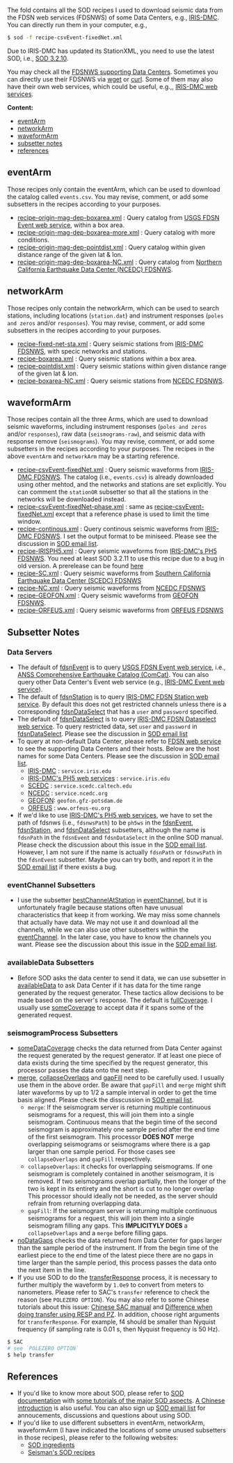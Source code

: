 
The fold contains all the SOD recipes I used to download seismic data from the FDSN web services (FDSNWS) of some Data Centers, e.g., [IRIS-DMC](https://ds.iris.edu/ds/nodes/dmc/). You can directly run them in your computer, e.g.,
```bash
$ sod -f recipe-csvEvent-fixedNet.xml
```

Due to IRIS-DMC has updated its StationXML, you need to use the latest SOD, i.e., [SOD 3.2.10](http://www.seis.sc.edu/sod/).

You may check all the [FDSNWS supporting Data Centers](https://www.fdsn.org/webservices/). Sometimes you can directly use their FDSNWS via [wget](https://www.gnu.org/software/wget/) or [curl](https://curl.haxx.se/). Some of them may also have their own web services, which could be useful, e.g.,, [IRIS-DMC web services](https://service.iris.edu/).

**Content:**

- [eventArm](#eventarm)
- [networkArm](#networkarm)
- [waveformArm](#waveformarm)
- [subsetter notes](#subsetter-notes)
- [references](#references)

## eventArm

Those recipes only contain the eventArm, which can be used to download the catalog called `events.csv`. You may revise, comment, or add some subsetters in the recipes according to your purposes.

- [recipe-origin-mag-dep-boxarea.xml](eventArm/recipe-origin-mag-dep-boxarea.xml) : Query catalog from [USGS FDSN Event web service](https://earthquake.usgs.gov/fdsnws/event/1/), within a box area.
- [recipe-origin-mag-dep-boxarea-more.xml](eventArm/recipe-origin-mag-dep-boxarea-more.xml) : Query catalog with more conditions.
- [recipe-origin-mag-dep-pointdist.xml](eventArm/recipe-origin-mag-dep-pointdist.xml) : Query catalog within given distance range of the given lat & lon.
- [recipe-origin-mag-dep-boxarea-NC.xml](eventArm/recipe-origin-mag-dep-boxarea-NC.xml) : Query catalog from [Northern California Earthquake Data Center (NCEDC) FDSNWS](http://service.ncedc.org/).


## networkArm

Those recipes only contain the networkArm, which can be used to search stations, including locations (`station.dat`) and instrument responses (`poles and zeros` and/or `responses`). You may revise, comment, or add some subsetters in the recipes according to your purposes.

- [recipe-fixed-net-sta.xml](networkArm/recipe-fixed-net-sta.xml) : Query seismic stations from [IRIS-DMC FDSNWS](http://service.iris.edu/fdsnws/), with specic networks and stations.
- [recipe-boxarea.xml](networkArm/recipe-boxarea.xml) : Query seismic stations within a box area.
- [recipe-pointdist.xml](networkArm/recipe-pointdist.xml) : Query seismic stations within given distance range of the given lat & lon.
- [recipe-boxarea-NC.xml](networkArm/recipe-boxarea-NC.xml) : Query seismic stations from [NCEDC FDSNWS](http://service.ncedc.org/).


## waveformArm

Those recipes contain all the three Arms, which are used to download seismic waveforms, including instrument responses (`poles and zeros` and/or `responses`), raw data (`seismograms-raw`), and seismic data with response remove (`seismograms`). You may revise, comment, or add some subsetters in the recipes according to your purposes. The recipes in the above `eventArm` and `networkArm` may be a starting reference.

- [recipe-csvEvent-fixedNet.xml](waveformArm/recipe-csvEvent-fixedNet.xml) : Query seismic waveforms from [IRIS-DMC FDSNWS](http://service.iris.edu/fdsnws/). The catalog (i.e., `events.csv`) is already downloaded using other mehtod, and the networks and stations are set explicitly. You can comment the `stationOR` subsetter so that all the stations in the networks will be downloaded instead.
- [recipe-csvEvent-fixedNet-phase.xml](waveformArm/recipe-csvEvent-fixedNet-phase.xml) : same as [recipe-csvEvent-fixedNet.xml](waveformArm/) except that a reference phase is used to limit the time window.
- [recipe-continous.xml](waveformArm/recipe-continous.xml) : Query continous seismic waveforms from [IRIS-DMC FDSNWS](http://service.iris.edu/fdsnws/). I set the output format to be miniseed. Please see the discussion in [SOD email list](https://groups.google.com/a/seis.sc.edu/forum/#!searchin/sod/fake$20event%7Csort:date/sod/lEz3WpG1XNk/hby7SSzGVGcJ).
- [recipe-IRISPH5.xml](waveformArm/recipe-IRISPH5.xml) : Query seismic waveforms from [IRIS-DMC's PH5 FDSNWS](http://service.iris.edu/ph5ws/). You need at least SOD 3.2.11 to use this recipe due to a bug in old version. A prerelease can be found [here](http://www.seis.sc.edu/downloads/sod/prerelease/3.2.11-SNAPSHOT/)
- [recipe-SC.xml](waveformArm/recipe-SC.xml)      : Query seismic waveforms from [Southern California Earthquake Data Center (SCEDC) FDSNWS](https://service.scedc.caltech.edu/)
- [recipe-NC.xml](waveformArm/recipe-NC.xml)      : Query seismic waveforms from [NCEDC FDSNWS](http://service.ncedc.org/)
- [recipe-GEOFON.xml](waveformArm/recipe-GEOFON.xml)  : Query seismic waveforms from [GEOFON FDSNWS](http://geofon.gfz-potsdam.de/fdsnws/).
- [recipe-ORFEUS.xml](waveformArm/recipe-ORFEUS.xml)  : Query seismic waveforms from [ORFEUS FDSNWS](http://www.orfeus-eu.org/fdsnws/)



## Subsetter Notes

### Data Servers

- The default of [fdsnEvent](http://www.seis.sc.edu/sod/ingredients/fdsnEvent.html) is to query [USGS FDSN Event web service](https://earthquake.usgs.gov/fdsnws/event/1/), i.e., [ANSS Comprehensive Earthquake Catalog (ComCat)](https://earthquake.usgs.gov/earthquakes/search/). You can also query other Data Center's Event web service (e.g., [IRIS-DMC Event web service](http://service.iris.edu/fdsnws/event/1)).
- The default of [fdsnStation](http://www.seis.sc.edu/sod/ingredients/fdsnStation.html) is to query [IRIS-DMC FDSN Station web service](http://service.iris.edu/fdsnws/station/1/). By default this does not get restricted channels unless there is a corresponding [fdsnDataSelect](http://www.seis.sc.edu/sod/ingredients/fdsnDataSelect.html) that has a `user` and `password` specified.
- The default of [fdsnDataSelect](http://www.seis.sc.edu/sod/ingredients/fdsnDataSelect.html) is to query [IRIS-DMC FDSN Dataselect web service](http://service.iris.edu/fdsnws/dataselect/1/). To query restricted data, set `user` and `password` in [fdsnDataSelect](http://www.seis.sc.edu/sod/ingredients/fdsnDataSelect.html). Please see the discussion in [SOD email list](https://groups.google.com/a/seis.sc.edu/forum/#!topic/sod/Rfi_LRr8dwE)
- To query at non-default Data Center, please refer to [FDSN web service](https://www.fdsn.org/webservices/) to see the supporting Data Centers and their hosts. Below are the host names for some Data Centers. Please see the discussion in [SOD email list](https://groups.google.com/a/seis.sc.edu/g/sod/c/7B0tWrEFeGQ).
    - [IRIS-DMC](http://service.iris.edu/fdsnws/) : `service.iris.edu`
    - [IRIS-DMC's PH5 web services](http://service.iris.edu/ph5ws/) : `service.iris.edu`
    - [SCEDC](https://service.scedc.caltech.edu/) : `service.scedc.caltech.edu`
    - [NCEDC](http://service.ncedc.org/) : `service.ncedc.org`
    - [GEOFON](http://geofon.gfz-potsdam.de/fdsnws/): `geofon.gfz-potsdam.de`
    - [ORFEUS](http://www.orfeus-eu.org/fdsnws/) : `www.orfeus-eu.org`
- If we'd like to use [IRIS-DMC's PH5 web services](http://service.iris.edu/ph5ws/), we have to set the path of fdsnws (i.e., `fdsnwsPath`) to be `ph5ws` in the [fdsnEvent](http://www.seis.sc.edu/sod/ingredients/fdsnEvent.html), [fdsnStation](http://www.seis.sc.edu/sod/ingredients/fdsnStation.html), and [fdsnDataSelect](http://www.seis.sc.edu/sod/ingredients/fdsnDataSelect.html) subsetters, although the name is `fdsnPath` in the `fdsnEvent` and `fdsnDataSelect` in the online SOD manual. Please check the discussion about this issue in the [SOD email list](https://groups.google.com/a/seis.sc.edu/forum/#!topic/sod/j-rxZxYj1jQ). However, I am not sure if the name is actually `fdsnPath` or `fdsnwsPath` in the `fdsnEvent` subsetter. Maybe you can try both, and report it in the [SOD email list](http://www.seis.sc.edu/sod/) if there exists a bug.

### eventChannel Subsetters

- I use the subsetter [bestChannelAtStation](http://www.seis.sc.edu/sod/ingredients/bestChannelAtStation.html) in [eventChannel](http://www.seis.sc.edu/sod/ingredients/eventChannel.html), but it is unfortunately fragile because stations often have unusual characteristics that keep it from working. We may miss some channels that actually have data. We may not use it and download all the channels, while we can also use other subsetters within the [eventChannel](http://www.seis.sc.edu/sod/ingredients/eventChannel.html). In the later case, you have to know the channels you want. Please see the discussion about this issue in the [SOD email list](https://groups.google.com/a/seis.sc.edu/forum/#!topic/sod/pWgzAkaggw0).

### availableData Subsetters

- Before SOD asks the data center to send it data, we can use subsetter in [availableData](http://www.seis.sc.edu/sod/ingredients/availableData.html) to ask Data Center if it has data for the time range generated by the request generator. These tactics allow decisions to be made based on the server's response. The default is [fullCoverage](http://www.seis.sc.edu/sod/ingredients/fullCoverage.html). I usually use [someCoverage](http://www.seis.sc.edu/sod/ingredients/someCoverage.html) to accept data if it spans some of the generated request.

### seismogramProcess Subsetters

- [someDataCoverage](http://www.seis.sc.edu/sod/ingredients/someDataCoverage.html) checks the data returned from Data Center against the request generated by the request generator. If at least one piece of data exists during the time specified by the request generator, this processor passes the data onto the next step.
- [merge](http://www.seis.sc.edu/sod/ingredients/merge.html), [collapseOverlaps](http://www.seis.sc.edu/sod/ingredients/collapseOverlaps.html) and [gapFill](http://www.seis.sc.edu/sod/ingredients/gapFill.html) need to be carefully used. I usually use them in the above order. Be aware that `gapFill` and `merge` might shift later waveforms by up to 1/2 a sample interval in order to get the time basis aligned. Please check the disscussion in [SOD email list](https://groups.google.com/a/seis.sc.edu/g/sod/c/xbCzRkdk-_A).
    - `merge`: If the seismogram server is returning multiple continuous seismograms for a request, this will join them into a single seismogram. Continuous means that the begin time of the second seismogram is approximately one sample period after the end time of the first seismogram. This processor **DOES NOT** merge overlapping seismograms or seismograms where there is a gap larger than one sample period. For those cases see `collapseOverlaps` and `gapFill` respectively.
    - `collapseOverlaps`: it checks for overlapping seismograms. If one seismogram is completely contained in another seismogram, it is removed. If two seismograms overlap partially, then the longer of the two is kept in its entirety and the short is cut to no longer overlap This processor should ideally not be needed, as the server should refrain from returning overlapping data.
    - `gapFill`: If the seismogram server is returning multiple continuous seismograms for a request, this will join them into a single seismogram filling any gaps. This **IMPLICITYLY DOES** a `collapseOverlaps` and a `merge` before filling gaps.
- [noDataGaps](http://www.seis.sc.edu/sod/ingredients/noDataGaps.html) checks the data returned from Data Center for gaps larger than the sample period of the instrument. If from the begin time of the earliest piece to the end time of the latest piece there are no gaps in time larger than the sample period, this process passes the data onto the next item in the line.
- If you use SOD to do the [transferResponse](http://www.seis.sc.edu/sod/ingredients/transferResponse.html) process, it is necessary to further multiply the waveform by `1.0e9` to convert from meters to nanometers. Please refer to SAC's `transfer` reference to check the reason (see `POLEZERO OPTION`). You may also refer to some Chinese tutorials about this issue: [Chinese SAC manual](https://seisman.github.io/SAC_Docs_zh/commands/transfer/) and [Difference when doing transfer using RESP and PZ](https://blog.seisman.info/resp-sacpz-difference/). In addition, choose right arguments for `transferResponse`. For example, f4 should be smaller than Nyquist frequency (if sampling rate is 0.01 s, then Nyquist frequency is 50 Hz).
```bash
$ SAC
# see `POLEZERO OPTION`
$ help transfer
```


## References

- If you'd like to know more about SOD, please refer to [SOD documentation](http://www.seis.sc.edu/sod/documentation/index.html) with [some tutorials of the major SOD aspects](http://www.seis.sc.edu/sod/documentation/tutorials/index.html). [A Chinese introduction](https://blog.seisman.info/sod-notes/) is also useful. You can also sign up [SOD email list](http://www.seis.sc.edu/sod/) for annoucements, discussions and questions about using SOD.
- If you'd like to use different subsetters in eventArm, networkArm, waveformArm (I have indicated the locations of some unused subsetters in those recipes), please refer to the following websites:
    - [SOD ingredients](http://www.seis.sc.edu/sod/ingredients/index.html)
    - [Seisman's SOD recipes](https://github.com/seisman/SODrecipes)

